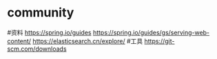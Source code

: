 # community

#资料
https://spring.io/guides
https://spring.io/guides/gs/serving-web-content/
https://elasticsearch.cn/explore/
#工具
https://git-scm.com/downloads